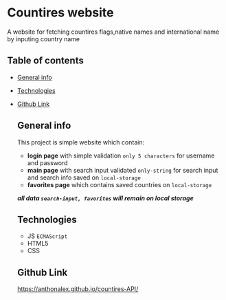 # Countires website
A website for fetching countires flags,native names and international name by inputing country name

## Table of contents

* [General info](#general-info)
* [Technologies](#technologies)
* [Github Link](#github-link)

  ## General info
  This project is simple website which contain:
  - **login page** with simple validation `only 5 characters` for username and password
  - **main page** with search input validated `only-string` for search input and search info saved on `local-storage`
  - **favorites page** which contains saved countries on `local-storage` 

  ***all data `search-input, favorites` will remain on local storage***

  ## Technologies
    - JS `ECMAScript`
    - HTML5
    - CSS 

  ## Github Link
    https://anthonalex.github.io/countires-API/
